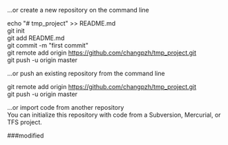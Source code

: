 …or create a new repository on the command line  

echo "# tmp_project" >> README.md  
git init  
git add README.md  
git commit -m "first commit"  
git remote add origin https://github.com/changpzh/tmp_project.git  
git push -u origin master  

…or push an existing repository from the command line  

git remote add origin https://github.com/changpzh/tmp_project.git  
git push -u origin master  

…or import code from another repository  
You can initialize this repository with code from a Subversion, Mercurial, or TFS project. 

###modified
